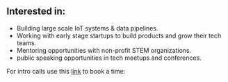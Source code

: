 
## Interested in:

- Building large scale IoT systems & data pipelines.
- Working with early stage startups to build products and grow their tech teams.
- Mentoring opportunities with non-profit STEM organizations.
- public speaking opportunities in tech meetups and conferences.

For intro calls use this [link](https://calendly.com/0tamer/30min) to book a time: 
